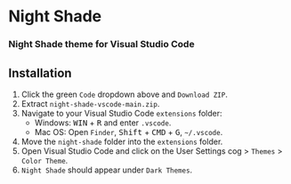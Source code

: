 # Night Shade
### Night Shade theme for Visual Studio Code

## Installation
1. Click the green `Code` dropdown above and `Download ZIP`.
2. Extract `night-shade-vscode-main.zip`.
3. Navigate to your Visual Studio Code `extensions` folder:
    - Windows: <kbd>WIN</kbd> + <kbd>R</kbd> and enter `.vscode`.
    - Mac OS: Open `Finder`, <kbd>Shift</kbd> + <kbd>CMD</kbd> + <kbd>G</kbd>, `~/.vscode`.
4. Move the `night-shade` folder into the `extensions` folder.
5. Open Visual Studio Code and click on the User Settings cog > `Themes` > `Color Theme`.
6. `Night Shade` should appear under `Dark Themes`.